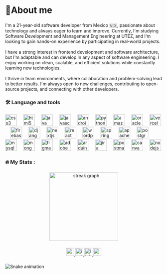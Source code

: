 <h1 align="left">👋About me</h1>

###

<p align="left">I'm a 21-year-old software developer from Mexico 🇲🇽, passionate about technology and always eager to learn and improve. Currently, I'm studying Software Development and Management Engineering at UTEZ, and I'm looking to gain hands-on experience by participating in real-world projects.<br><br>I have a strong interest in frontend development and software architecture, but I'm adaptable and can develop in any aspect of software engineering. I enjoy working on clean, scalable, and efficient solutions while constantly learning new technologies.<br><br>I thrive in team environments, where collaboration and problem-solving lead to better results. I'm always open to new challenges, contributing to open-source projects, and connecting with other developers.</p>

###

<h3 align="left">🛠 Language and tools</h3>

###

<div align="left">
  <img src="https://cdn.jsdelivr.net/gh/devicons/devicon/icons/css3/css3-original.svg" height="37" alt="css3 logo"  />
  <img width="13" />
  <img src="https://cdn.jsdelivr.net/gh/devicons/devicon/icons/html5/html5-original.svg" height="37" alt="html5 logo"  />
  <img width="13" />
  <img src="https://cdn.jsdelivr.net/gh/devicons/devicon/icons/java/java-original.svg" height="37" alt="java logo"  />
  <img width="13" />
  <img src="https://cdn.jsdelivr.net/gh/devicons/devicon/icons/javascript/javascript-original.svg" height="37" alt="javascript logo"  />
  <img width="13" />
  <img src="https://cdn.jsdelivr.net/gh/devicons/devicon/icons/androidstudio/androidstudio-original.svg" height="37" alt="androidstudio logo"  />
  <img width="13" />
  <img src="https://cdn.jsdelivr.net/gh/devicons/devicon/icons/python/python-original.svg" height="37" alt="python logo"  />
  <img width="13" />
  <img src="https://cdn.jsdelivr.net/gh/devicons/devicon/icons/amazonwebservices/amazonwebservices-line-wordmark.svg" height="37" alt="amazonwebservices logo"  />
  <img width="13" />
  <img src="https://cdn.jsdelivr.net/gh/devicons/devicon/icons/oracle/oracle-original.svg" height="37" alt="oracle logo"  />
  <img width="13" />
  <img src="https://skillicons.dev/icons?i=vercel" height="37" alt="vercel logo"  />
  <img width="13" />
  <img src="https://cdn.jsdelivr.net/gh/devicons/devicon/icons/firebase/firebase-plain.svg" height="37" alt="firebase logo"  />
  <img width="13" />
  <img src="https://cdn.jsdelivr.net/gh/devicons/devicon/icons/django/django-plain.svg" height="37" alt="django logo"  />
  <img width="13" />
  <img src="https://cdn.jsdelivr.net/gh/devicons/devicon/icons/nextjs/nextjs-original.svg" height="37" alt="nextjs logo"  />
  <img width="13" />
  <img src="https://cdn.jsdelivr.net/gh/devicons/devicon/icons/react/react-original.svg" height="37" alt="react logo"  />
  <img width="13" />
  <img src="https://cdn.jsdelivr.net/gh/devicons/devicon/icons/wordpress/wordpress-original.svg" height="37" alt="wordpress logo"  />
  <img width="13" />
  <img src="https://cdn.jsdelivr.net/gh/devicons/devicon/icons/spring/spring-original.svg" height="37" alt="spring logo"  />
  <img width="13" />
  <img src="https://cdn.simpleicons.org/apache/D22128" height="37" alt="apache logo"  />
  <img width="13" />
  <img src="https://cdn.jsdelivr.net/gh/devicons/devicon/icons/postgresql/postgresql-original.svg" height="37" alt="postgresql logo"  />
  <img width="13" />
  <img src="https://skillicons.dev/icons?i=mysql" height="37" alt="mysql logo"  />
  <img width="13" />
  <img src="https://cdn.jsdelivr.net/gh/devicons/devicon/icons/mongodb/mongodb-original.svg" height="37" alt="mongodb logo"  />
  <img width="13" />
  <img src="https://cdn.jsdelivr.net/gh/devicons/devicon/icons/figma/figma-original.svg" height="37" alt="figma logo"  />
  <img width="13" />
  <img src="https://skillicons.dev/icons?i=ps" height="37" alt="adobephotoshop logo"  />
  <img width="13" />
  <img src="https://cdn.simpleicons.org/arduino/00979D" height="37" alt="arduino logo"  />
  <img width="13" />
  <img src="https://cdn.jsdelivr.net/gh/devicons/devicon/icons/jira/jira-original.svg" height="37" alt="jira logo"  />
  <img width="13" />
  <img src="https://cdn.simpleicons.org/postman/FF6C37" height="37" alt="postman logo"  />
  <img width="13" />
  <img src="https://cdn.simpleicons.org/canva/00C4CC" height="37" alt="canva logo"  />
  <img width="13" />
  <img src="https://cdn.simpleicons.org/nodedotjs/339933" height="37" alt="nodejs logo"  />
</div>

###

<h3 align="left">🔥   My Stats :</h3>

###

<div align="center">
  <img src="https://streak-stats.demolab.com?user=Leyla-Villanueva&locale=en&mode=daily&theme=dark&hide_border=false&border_radius=5&order=3" height="220" alt="streak graph"  />
</div>

###

<div align="center">
  <a href="https://mail.google.com/mail/u/0/?tab=rm&ogbl#inbox" target="_blank">
    <img src="https://img.shields.io/static/v1?message=Gmail&logo=gmail&label=&color=D14836&logoColor=white&labelColor=&style=for-the-badge" height="25" alt="gmail logo"  />
  </a>
  <a href="https://www.instagram.com/alondr_gry/?next=%2F" target="_blank">
    <img src="https://img.shields.io/static/v1?message=Instagram&logo=instagram&label=&color=E4405F&logoColor=white&labelColor=&style=for-the-badge" height="25" alt="instagram logo"  />
  </a>
  <a href="https://www.linkedin.com/in/leyla-villanueva-986290342/" target="_blank">
    <img src="https://img.shields.io/static/v1?message=LinkedIn&logo=linkedin&label=&color=0077B5&logoColor=white&labelColor=&style=for-the-badge" height="25" alt="linkedin logo"  />
  </a>
  <a href="https://stackoverflow.com/users/29670327/leyla-villanueva" target="_blank">
    <img src="https://img.shields.io/static/v1?message=Stackoverflow&logo=stackoverflow&label=&color=FE7A16&logoColor=white&labelColor=&style=for-the-badge" height="25" alt="stackoverflow logo"  />
  </a>
</div>

###

<img src="https://raw.githubusercontent.com/Leyla-Villanueva/Leyla-Villanueva/output/snake.svg" alt="Snake animation" />

###
